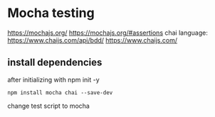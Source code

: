 # Mocha testing

https://mochajs.org/
https://mochajs.org/#assertions
chai language: https://www.chaijs.com/api/bdd/
https://www.chaijs.com/

## install dependencies

after initializing with npm init -y

```shell
npm install mocha chai --save-dev
```

change test script to mocha
